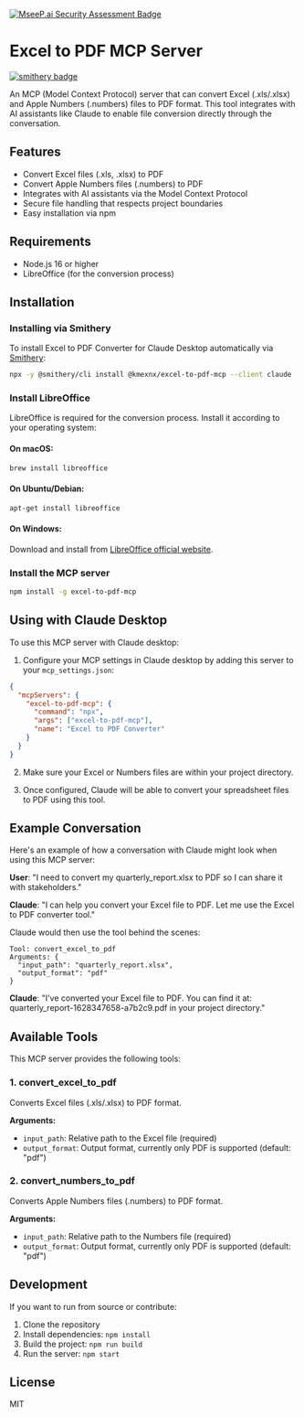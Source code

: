 [![MseeP.ai Security Assessment Badge](https://mseep.net/pr/kmexnx-excel-to-pdf-mcp-badge.png)](https://mseep.ai/app/kmexnx-excel-to-pdf-mcp)

# Excel to PDF MCP Server

[![smithery badge](https://smithery.ai/badge/@kmexnx/excel-to-pdf-mcp)](https://smithery.ai/server/@kmexnx/excel-to-pdf-mcp)

An MCP (Model Context Protocol) server that can convert Excel (.xls/.xlsx) and Apple Numbers (.numbers) files to PDF format. This tool integrates with AI assistants like Claude to enable file conversion directly through the conversation.

## Features

- Convert Excel files (.xls, .xlsx) to PDF
- Convert Apple Numbers files (.numbers) to PDF
- Integrates with AI assistants via the Model Context Protocol
- Secure file handling that respects project boundaries
- Easy installation via npm

## Requirements

- Node.js 16 or higher
- LibreOffice (for the conversion process)

## Installation

### Installing via Smithery

To install Excel to PDF Converter for Claude Desktop automatically via [Smithery](https://smithery.ai/server/@kmexnx/excel-to-pdf-mcp):

```bash
npx -y @smithery/cli install @kmexnx/excel-to-pdf-mcp --client claude
```

### Install LibreOffice

LibreOffice is required for the conversion process. Install it according to your operating system:

#### On macOS:
```bash
brew install libreoffice
```

#### On Ubuntu/Debian:
```bash
apt-get install libreoffice
```

#### On Windows:
Download and install from [LibreOffice official website](https://www.libreoffice.org/download/download/).

### Install the MCP server

```bash
npm install -g excel-to-pdf-mcp
```

## Using with Claude Desktop

To use this MCP server with Claude desktop:

1. Configure your MCP settings in Claude desktop by adding this server to your `mcp_settings.json`:

```json
{
  "mcpServers": {
    "excel-to-pdf-mcp": {
      "command": "npx",
      "args": ["excel-to-pdf-mcp"],
      "name": "Excel to PDF Converter"
    }
  }
}
```

2. Make sure your Excel or Numbers files are within your project directory.

3. Once configured, Claude will be able to convert your spreadsheet files to PDF using this tool.

## Example Conversation

Here's an example of how a conversation with Claude might look when using this MCP server:

**User**: "I need to convert my quarterly_report.xlsx to PDF so I can share it with stakeholders."

**Claude**: "I can help you convert your Excel file to PDF. Let me use the Excel to PDF converter tool."

Claude would then use the tool behind the scenes:

```
Tool: convert_excel_to_pdf
Arguments: {
  "input_path": "quarterly_report.xlsx",
  "output_format": "pdf"
}
```

**Claude**: "I've converted your Excel file to PDF. You can find it at: quarterly_report-1628347658-a7b2c9.pdf in your project directory."

## Available Tools

This MCP server provides the following tools:

### 1. convert_excel_to_pdf

Converts Excel files (.xls/.xlsx) to PDF format.

**Arguments:**
- `input_path`: Relative path to the Excel file (required)
- `output_format`: Output format, currently only PDF is supported (default: "pdf")

### 2. convert_numbers_to_pdf

Converts Apple Numbers files (.numbers) to PDF format.

**Arguments:**
- `input_path`: Relative path to the Numbers file (required)
- `output_format`: Output format, currently only PDF is supported (default: "pdf")

## Development

If you want to run from source or contribute:

1. Clone the repository
2. Install dependencies: `npm install`
3. Build the project: `npm run build`
4. Run the server: `npm start`

## License

MIT
